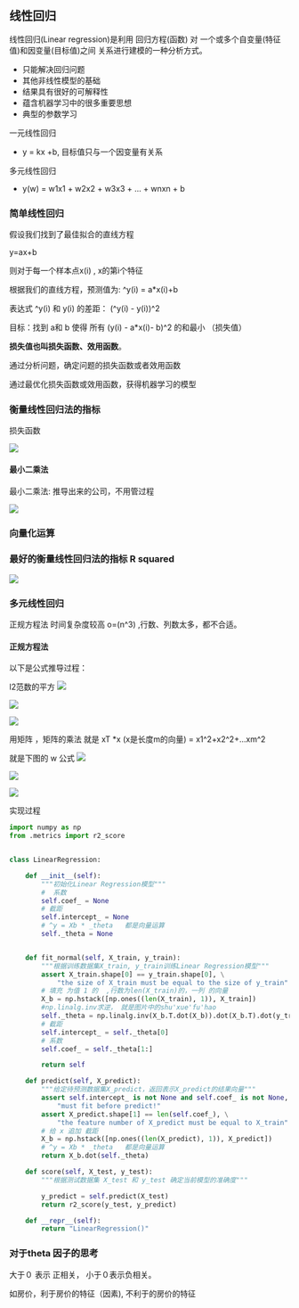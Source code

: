 ## 线性回归

线性回归(Linear regression)是利用 回归方程(函数) 对 一个或多个自变量(特征值)和因变量(目标值)之间 关系进行建模的一种分析方式。


- 只能解决回归问题
- 其他非线性模型的基础
- 结果具有很好的可解释性
- 蕴含机器学习中的很多重要思想
- 典型的参数学习


一元线性回归
- y = kx +b, 目标值只与一个因变量有关系

多元线性回归
- y(w) = w1x1 + w2x2 + w3x3 + … + wnxn + b



### 简单线性回归

假设我们找到了最佳拟合的直线方程

y=ax+b

则对于每一个样本点x(i) , x的第i个特征

根据我们的直线方程，预测值为: ^y(i) = a*x(i)+b

表达式 ^y(i) 和 y(i) 的差距： (^y(i) - y(i))^2

目标：找到 a和 b 使得 所有 (y(i) - a*x(i)- b)^2 的和最小 （损失值）


**损失值也叫损失函数、效用函数**。 

通过分析问题，确定问题的损失函数或者效用函数

通过最优化损失函数或效用函数，获得机器学习的模型

### 衡量线性回归法的指标

损失函数

![](images/ml_02.png)


#### 最小二乘法
最小二乘法: 推导出来的公司，不用管过程

![](images/ml_03.png)


### 向量化运算



### 最好的衡量线性回归法的指标 R squared

![](images/ml_04.png)



### 多元线性回归

正规方程法 时间复杂度较高 o=(n^3) ,行数、列数太多，都不合适。 



#### 正规方程法

以下是公式推导过程：

l2范数的平方
![](images/ml_05.png)

![](images/ml_06.png)

![](images/ml_07.png)


用矩阵 ，矩阵的乘法 就是 xT *x  (x是长度m的向量)  = x1^2+x2^2+...xm^2

就是下图的 w 公式
![](images/ml_08.png)

![](images/ml_09.png)

![](images/ml_10.png)

实现过程
```python
import numpy as np
from .metrics import r2_score


class LinearRegression:

    def __init__(self):
        """初始化Linear Regression模型"""
        #  系数
        self.coef_ = None
        # 截距
        self.intercept_ = None
        # ^y = Xb * _theta   都是向量运算
        self._theta = None


    def fit_normal(self, X_train, y_train):
        """根据训练数据集X_train, y_train训练Linear Regression模型"""
        assert X_train.shape[0] == y_train.shape[0], \
            "the size of X_train must be equal to the size of y_train"
        # 填充 为值 1 的  ,行数为len(X_train)的，一列 的向量
        X_b = np.hstack([np.ones((len(X_train), 1)), X_train])
        #np.linalg.inv求逆， 就是图片中的shu'xue'fu'hao
        self._theta = np.linalg.inv(X_b.T.dot(X_b)).dot(X_b.T).dot(y_train)
        # 截距
        self.intercept_ = self._theta[0]
        # 系数
        self.coef_ = self._theta[1:]

        return self

    def predict(self, X_predict):
        """给定待预测数据集X_predict，返回表示X_predict的结果向量"""
        assert self.intercept_ is not None and self.coef_ is not None, \
            "must fit before predict!"
        assert X_predict.shape[1] == len(self.coef_), \
            "the feature number of X_predict must be equal to X_train"
        # 给 x 追加 截距
        X_b = np.hstack([np.ones((len(X_predict), 1)), X_predict])
        # ^y = Xb * _theta   都是向量运算
        return X_b.dot(self._theta)

    def score(self, X_test, y_test):
        """根据测试数据集 X_test 和 y_test 确定当前模型的准确度"""

        y_predict = self.predict(X_test)
        return r2_score(y_test, y_predict)

    def __repr__(self):
        return "LinearRegression()"

```


### 对于theta 因子的思考

大于０ 表示 正相关， 小于０表示负相关。 

如房价，利于房价的特征（因素), 不利于的房价的特征
